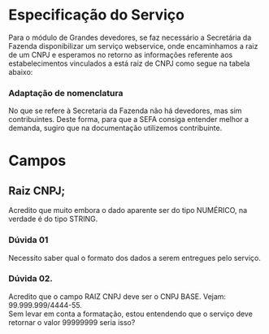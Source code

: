 # Especificação do Serviço


Para o módulo de Grandes devedores, se faz necessário a Secretária da Fazenda disponibilizar um serviço webservice, onde encaminhamos a raiz de um CNPJ e esperamos no retorno as informações referente aos estabelecimentos vinculados a está raiz de CNPJ como segue na tabela abaixo:  

### Adaptação de nomenclatura
No que se refere à Secretaria da Fazenda não há devedores, mas sim contribuintes. Deste forma, para que a SEFA consiga entender melhor a demanda, sugiro que na documentação utilizemos contribuinte.

# Campos
## Raiz CNPJ;

Acredito que muito embora o dado aparente ser do tipo NUMÉRICO, na verdade é do tipo STRING.

### Dúvida 01
Necessito saber qual o formato dos dados a serem entregues pelo serviço.

### Dúvida 02.
Acredito que o campo RAIZ CNPJ deve ser o CNPJ BASE.  Vejam:
99.999.999/4444-55.  
Sem levar em conta a formatação, estou entendendo que o serviço deve retornar o valor 99999999 seria isso?


